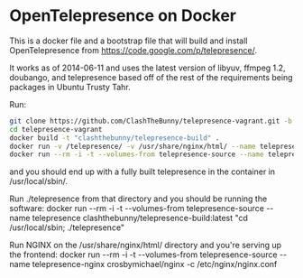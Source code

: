OpenTelepresence on Docker
==========================

This is a docker file and a bootstrap file that will build and install OpenTelepresence from https://code.google.com/p/telepresence/.

It works as of 2014-06-11 and uses the latest version of libyuv, ffmpeg 1.2, doubango, and telepresence based off of the rest of the requirements being packages in Ubuntu Trusty Tahr.

Run:

```bash
git clone https://github.com/ClashTheBunny/telepresence-vagrant.git -b docker
cd telepresence-vagrant
docker build -t "clashthebunny/telepresence-build" .
docker run -v /telepresence/ -v /usr/share/nginx/html/ --name telepresence-source busybox true
docker run --rm -i -t --volumes-from telepresence-source --name telepresence clashthebunny/telepresence-build:latest
```

and you should end up with a fully built telepresence in the container in /usr/local/sbin/.

Run ./telepresence from that directory and you should be running the software:
docker run --rm -i -t --volumes-from telepresence-source --name telepresence clashthebunny/telepresence-build:latest "cd /usr/local/sbin; ./telepresence"

Run NGINX on the /usr/share/nginx/html/ directory and you're serving up the frontend:
docker run --rm -i -t --volumes-from telepresence-source --name telepresence-nginx crosbymichael/nginx -c /etc/nginx/nginx.conf
